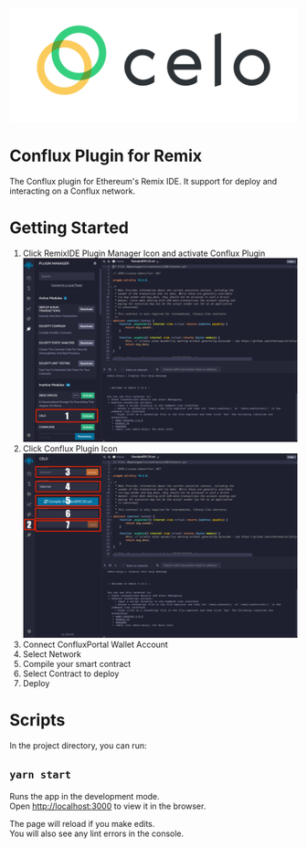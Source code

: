![Conflux](./public/banner.png)

# Conflux Plugin for Remix

The Conflux plugin for Ethereum's Remix IDE. It support for deploy and interacting on a Conflux network.


# Getting Started
1. Click RemixIDE Plugin Manager Icon and activate Conflux Plugin
![plugin manager](./plugin1.png)
2. Click Conflux Plugin Icon
![celo](./plugin2.png)
3. Connect ConfluxPortal Wallet Account
4. Select Network
5. Compile your smart contract
6. Select Contract to deploy
7. Deploy

# Scripts

In the project directory, you can run:

## `yarn start`

Runs the app in the development mode.<br />
Open [http://localhost:3000](http://localhost:3000) to view it in the browser.

The page will reload if you make edits.<br />
You will also see any lint errors in the console.
